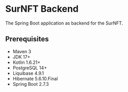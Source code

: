 # SurNFT Backend

The Spring Boot application as backend for the SurNFT.

## Prerequisites

* Maven 3
* JDK 17+
* Kotlin 1.6.21+
* PostgreSQL 14+
* Liquibase 4.9.1
* Hibernate 5.6.10.Final
* Spring Boot 2.7.3
